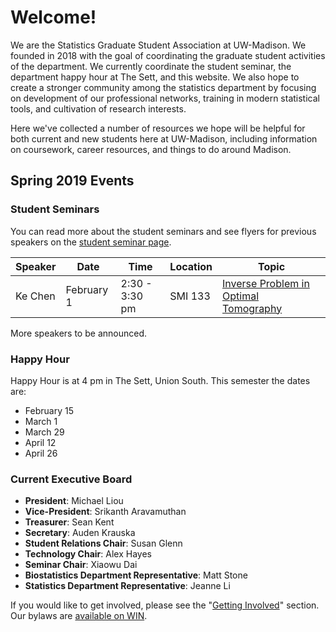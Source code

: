 # Welcome!

We are the Statistics Graduate Student Association at UW-Madison. We founded in 2018 with the goal of coordinating the graduate student activities of the department. We currently coordinate the student seminar, the department happy hour at The Sett, and this website. We also hope to create a stronger community among the statistics department by focusing on development of our professional networks, training in modern statistical tools, and cultivation of research interests.

Here we've collected a number of resources we hope will be helpful for both current and new students here at UW-Madison, including information on coursework, career resources, and things to do around Madison.

## Spring 2019 Events

### Student Seminars

You can read more about the student seminars and see flyers for previous speakers on the [student seminar page](seminar.md).

|Speaker|Date|Time|Location|Topic|
|-------|----|----|--------|-----|
| Ke Chen | February 1 | 2:30 - 3:30 pm | SMI 133 | <a href="fliers/chen_seminar_2019.pdf">Inverse Problem in Optimal Tomography</a> |

More speakers to be announced. 

### Happy Hour

Happy Hour is at 4 pm in The Sett, Union South. This semester the dates are:

- February 15
- March 1
- March 29
- April 12
- April 26

### Current Executive Board

* **President**: Michael Liou
* **Vice-President**: Srikanth Aravamuthan
* **Treasurer**: Sean Kent
* **Secretary**: Auden Krauska
* **Student Relations Chair**: Susan Glenn
* **Technology Chair**: Alex Hayes
* **Seminar Chair**: Xiaowu Dai
* **Biostatistics Department Representative**: Matt Stone
* **Statistics Department Representative**: Jeanne Li

If you would like to get involved, please see the "[Getting Involved](involved.md)" section. Our bylaws are [available on WIN](https://win.wisc.edu/organization/statistics-graduate-student-association).
